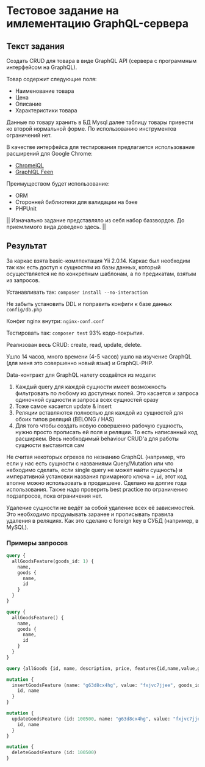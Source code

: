# Тестовое задание на имлементацию GraphQL-сервера
## Текст задания
Создать CRUD для товара в виде GraphQL API (сервера с программным интерфейсом на GraphQL).

Товар содержит следующие поля: 
- Наименование товара
- Цена
- Описание
- Характеристики товара 

Данные по товару хранить в БД Mysql далее таблицу товары привести ко второй нормальной форме.
По использованию инструментов ограничений нет.

В качестве интерфейса для тестирования предлагается использование расширений для Google Chrome:
- [ChromeiQL](https://chrome.google.com/webstore/detail/chromeiql/fkkiamalmpiidkljmicmjfbieiclmeij)
- [GraphIQL Feen](https://chrome.google.com/webstore/detail/graphiql-feen/mcbfdonlkfpbfdpimkjilhdneikhfklp)

Преимуществом будет использование:
- ORM
- Сторонней библиотеки для валидации на бэке
- PHPUnit

|| Изначально задание представляло из себя набор баззвордов. До приемлимого вида доведено здесь. ||

## Результат
За каркас взята basic-комлпектация Yii 2.0.14. Каркас был необходим так как есть доступ к сущностям из базы данных, который осуществляется не по конкретным шаблонам, а по предикатам, взятым из запросов.

Устанавливать так:
`composer install --no-interaction`

Не забыть установить DDL и поправить конфиги к базе данных `config/db.php`

Конфиг nginx внутри: `nginx-conf.conf`

Тестировать так:
`composer test`
93% кодо-покрытия.

Реализован весь CRUD: create, read, update, delete.

Ушло 14 часов, много времени (4-5 часов) ушло на изучение GraphQL (для меня это совершенно новый язык) и GraphQL-PHP.

Data-контракт для GraphQL налету создаётся из модели:
1. Каждый query для каждой сущности имеет возможность фильтровать по любому из доступных полей. Это касается и запроса одиночной сущности и запроса всех сущностей сразу
2. Тоже самое касается update & insert
3. Реляции вставляются полностью для каждой из сущностей для обоих типов реляций (BELONG / HAS)
4. Для того чтобы создать новую совершенно рабочую сущность, нужно просто прописать ей поля и реляции. То есть написанный код расширяем. Весь необходимый behaviour CRUD'а для работы сущности выставится сам

Не считая некоторых огрехов по незнанию GraphQL (например, что если у нас есть сущности с названиями Query/Mutation или что небходимо сделать, если single query не может найти сущность) и императивной установки названия примарного ключа = `id`, этот код вполне можно использовать в продакшене. Сделано на долгие года использования.
Также надо проверить best practice по ограничению подзапросов, пока ограничения нет.

Удаление сущности не ведёт за собой удаление всех её зависимостей. Это необходимо продумывать заранее и прописывать правила удаления в реляциях. Как это сделано с foreign key в СУБД (например, в MySQL).

### Примеры запросов
```GraphQL
query {
  allGoodsFeature(goods_id: 1) {
    name,
    goods {
      name,
      id
    }
  }
}
```
```GraphQL
query {
  allGoodsFeature() {
    name,
    goods {
      name,
      id
    }
  }
}
```
```GraphQL
query {allGoods {id, name, description, price, features{id,name,value,goods_id}}}
```
```GraphQL
mutation {  
  insertGoodsFeature (name: "g63d8cx4hg", value: "fxjvc7jjee", goods_id: 12) {
    id, name  
  }
}
```
```GraphQL
mutation {  
  updateGoodsFeature (id: 100500, name: "g63d8cx4hg", value: "fxjvc7jjee", goods_id: 12) {
    id, name  
  }
}
```
```GraphQL
mutation {  
  deleteGoodsFeature (id: 100500)
}
```
